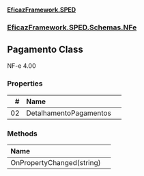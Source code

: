 #### [EficazFramework.SPED](EficazFrameworkSPED.md 'EficazFramework SPED')
### [EficazFramework.SPED.Schemas.NFe](EficazFramework.SPED.Schemas.NFe.md 'EficazFramework.SPED.Schemas.NFe')

## Pagamento Class

NF-e 4.00
### Properties

| # | Name | |
| ---: | :--- | :--- |
| 02 | DetalhamentoPagamentos |  |
### Methods

| Name | |
| :--- | :--- |
| OnPropertyChanged(string) |  |
